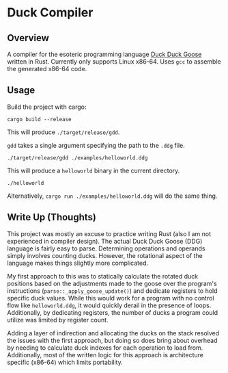 # Duck Compiler

## Overview 

A compiler for the esoteric programming language 
[Duck Duck Goose](https://esolangs.org/wiki/Duck_Duck_Goose)
written in Rust. Currently only supports Linux x86-64.
Uses `gcc` to assemble the generated x86-64 code. 

## Usage

Build the project with cargo:

`cargo build --release`

This will produce `./target/release/gdd`.

`gdd` takes a single argument specifying the path to the `.ddg` file.

`./target/release/gdd ./examples/helloworld.ddg`

This will produce a `helloworld` binary in the current directory.

`./helloworld`

Alternatively, `cargo run ./examples/helloworld.ddg` will do the same thing.

## Write Up (Thoughts)

This project was mostly an excuse to practice writing Rust
(also I am not experienced in compiler design).
The actual Duck Duck Goose (DDG) language is fairly easy
to parse. Determining operations and operands simply
involves counting ducks. However, the rotational
aspect of the language makes things slightly more
complicated. 

My first approach to this was
to statically calculate the rotated duck positions
based on the adjustments made to the goose
over the program's instructions
(`parse::_apply_goose_update()`) and dedicate
registers to hold specific duck values. While this would
work for a program with no control flow like `helloworld.ddg`,
it would quickly derail in the presence of loops. Additionally,
by dedicating registers, the number of ducks a program
could utilize was limited by register count.

Adding a layer of indirection and allocating the ducks
on the stack resolved the issues with the first approach,
but doing so does bring about overhead by 
needing to calculate duck indexes for each
operation to load from. Additionally,
most of the written logic for this approach
is architecture specific (x86-64) which limits
portability. 
